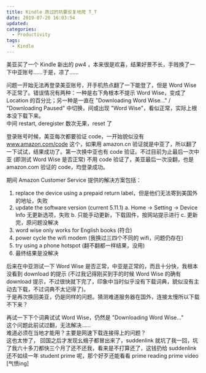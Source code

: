 ```yaml
---
title: Kindle 跌过的坑要反复地爬 T_T
date: 2019-07-20 16:03:54
updated: 
categories:
  - Productivity
tags:
  - Kindle
---
```


美亚买了一个 Kindle 新出的 pw4 ，本来很是欢喜，结果好景不长，手贱换了一下中亚账号……于是，凉了……

问题一开始无法再登录美亚账号，开手机热点翻了一下能登了，但是 Word Wise 不正常了。错误情况有两种：一种是右下角根本不提示 Word Wise，变成了 Location 的百分比；另一种是一直在 "Downloading Word Wise..." / "Downloading Paused" 中切换，间或出现 "Word Wise"，看似正常，实际上根本没下载下来。  
中间 restart, deregister 数次无果，reset 了

登录账号时候，美亚每次都要验证 code，一开始貌似没有 www.amazon.com/code 这个，如果用 amazon.cn 验证就是中亚了，所以翻了一下试试，结果成功了。第一次换中亚也有 code 验证。不过目前为止最后一次中亚 (即测试 Word Wise 是否正常) 不用 code 验证了，美亚最后一次没翻，也是 amazon.com 验证的 code，均登录成功。

期间 Amazon Customer Service 提供的解决方案包括：  
1. replace the device using a prepaid return label，但是他们无法寄到美国外的地址，失败
2. update the software version (current 5.11.1)
  a. Home -> Setting -> Device Info 无更新选项，失败
  b. 只能手动更新，下载固件，按网站提示进行
  c. 更新完，原问题没解决
3. word wise only works for English books (符合)
4. power cycle the wifi modem (我换过三四个不同的 wifi，问题仍存在)
5. try using a phone hotspot (翻不翻都一样结果，没用)
6. 最终结果是没解决

后来在中亚测试一下 Word Wise 是否正常，中亚是正常的，而且十分快，我根本没看到 download 的提示 (不过我记得刚买到手的时候 Word Wise 的确有 download 提示，不过很快就下完了，印象中当时似乎没有下载词典，貌似没有主动去下载，不过词典不太记得了)。  
于是再次换回美亚，仍是同样的问题。猜测难道服务器在国外，连接太慢所以下载不下来？

再试一下下个词典试试 Word Wise，仍然是 "Downloading Word Wise..."   
这个问题此前试过翻，无法解决……   
难道必须在当地才能用？主要是网速下载连接得上的问题？  
这也太惨了， 回国之后才发现幺蛾子都冒出来了，suddenlink 就坑了我一回，坑了我六十多刀都快三个月了还不还我，看来是不打算还了，这钱扔给 suddenlink 还不如续一年 student prime 呢，那个好歹还能看看 prime reading prime video [气愤ing]